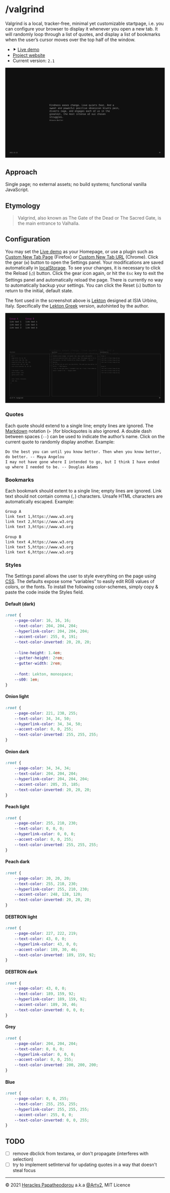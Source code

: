 # /valgrind

Valgrind is a local, tracker-free, minimal yet customizable startpage, i.e. you can configure your browser to display it whenever you open a new tab. It will randomly loop through a list of quotes, and display a list of bookmarks when the user’s cursor moves over the top half of the window.

- ⯈ [Live demo](https://rawcdn.githack.com/Arty2/valgrind/master/valgrind.html)
- [Project website](https://heracl.es/valgrind)
- Current version: `2.1`

![Screenshot of Valgrind’s start view](./screenshots/valgrind-screenshot_01.png)

## Approach

Single page; no external assets; no build systems; functional vanilla JavaScript.

## Etymology

> Valgrind, also known as The Gate of the Dead or The Sacred Gate, is the main entrance to Valhalla.


## Configuration

You may set the [Live demo](https://rawcdn.githack.com/Arty2/valgrind/master/valgrind.html) as your Homepage, or use a plugin such as [Custom New Tab Page](https://addons.mozilla.org/en-US/firefox/addon/custom-new-tab-page/) (Firefox) or [Custom New Tab URL](https://chrome.google.com/webstore/detail/custom-new-tab-url/mmjbdbjnoablegbkcklggeknkfcjkjia/) (Chrome). Click the gear (`⚙`) button<!-- , or double click anywhere --> to open the Settings panel. Your modifications are saved automatically in [localStorage](https://developer.mozilla.org/en-US/docs/Web/API/Window/localStorage). To see your changes, it is necessary to click the Reload (`⭯`) button. Click the gear icon again, or hit the `Esc` key to exit the Settings panel and automatically reload the page. There is currently no way to automatically backup your settings. You can click the Reset (`⭞`) button to return to the initial, default state.

The font used in the screenshot above is [Lekton](https://fonts.google.com/specimen/Lekton) designed at ISIA Urbino, Italy. Specifically the [Lekton Greek](https://www.roleplay.gr/blog/greekifying-lekton-font) version, autohinted by the author.

![Screenshot of Valgrind’s Settings panel](./screenshots/valgrind-screenshot_02.png)

### Quotes

Each quote should extend to a single line; empty lines are ignored. The [Markdown](https://heracl.es/markdown) notation (`> `)for blockquotes is also ignored. A double dash between spaces (` -- `) can be used to indicate the author’s name. Click on the current quote to randomly display another. Example:

```
Do the best you can until you know better. Then when you know better, do better. -- Maya Angelou
I may not have gone where I intended to go, but I think I have ended up where I needed to be. -- Douglas Adams
```

### Bookmarks

Each bookmark should extent to a single line; empty lines are ignored. Link text should not contain comma (`,`) characters. Unsafe HTML characters are automatically escaped. Example:

```
Group A
link text 1,https://www.w3.org
link text 2,https://www.w3.org
link text 3,https://www.w3.org

Group B
link text 4,https://www.w3.org
link text 5,https://www.w3.org
link text 6,https://www.w3.org
```

### Styles

The Settings panel allows the user to style everything on the page using [CSS](https://developer.mozilla.org/en-US/docs/Learn/CSS/First_steps/What_is_CSS). The defaults expose some “variables” to easily edit RGB values of colors, or the fonts. To install the following color-schemes, simply copy & paste the code inside the Styles field.

#### Default (dark)

```css
:root {
	--page-color: 16, 16, 16;
	--text-color: 204, 204, 204;
	--hyperlink-color: 204, 204, 204;
	--accent-color: 255, 0, 191;
	--text-color-inverted: 20, 20, 20;

	--line-height: 1.4em;
	--gutter-height: 2rem;
	--gutter-width: 2rem;

	--font: Lekton, monospace;
	--s00: 1em;
}
```

#### Onion light

```css
:root {
	--page-color: 221, 238, 255;
	--text-color: 34, 34, 50;
	--hyperlink-color: 34, 34, 50;
	--accent-color: 0, 0, 255;
	--text-color-inverted: 255, 255, 255;
}
```

#### Onion dark

```css
:root {
	--page-color: 34, 34, 34;
	--text-color: 204, 204, 204;
	--hyperlink-color: 204, 204, 204;
	--accent-color: 205, 35, 185;
	--text-color-inverted: 20, 20, 20;
}
```

#### Peach light

```css
:root {
	--page-color: 255, 210, 230;
	--text-color: 0, 0, 0;
	--hyperlink-color: 0, 0, 0;
	--accent-color: 0, 0, 255;
	--text-color-inverted: 255, 255, 255;
}
```

#### Peach dark

```css
:root {
	--page-color: 20, 20, 20;
	--text-color: 255, 210, 230;
	--hyperlink-color: 255, 210, 230;
	--accent-color: 248, 128, 120;
	--text-color-inverted: 20, 20, 20;
}
```

#### DEBTRON light

```css
:root {
	--page-color: 227, 222, 219;
	--text-color: 43, 0, 0;
	--hyperlink-color: 43, 0, 0;
	--accent-color: 189, 30, 46;
	--text-color-inverted: 189, 159, 92;
}
```

#### DEBTRON dark

```css
:root {
	--page-color: 43, 0, 0;
	--text-color: 189, 159, 92;
	--hyperlink-color: 189, 159, 92;
	--accent-color: 189, 30, 46;
	--text-color-inverted: 0, 0, 0;
}
```

#### Grey

```css
:root {
	--page-color: 204, 204, 204;
	--text-color: 0, 0, 0;
	--hyperlink-color: 0, 0, 0;
	--accent-color: 0, 0, 255;
	--text-color-inverted: 200, 200, 200;
}
```

#### Blue

```css
:root {
	--page-color: 0, 0, 255;
	--text-color: 255, 255, 255;
	--hyperlink-color: 255, 255, 255;
	--accent-color: 255, 0, 0;
	--text-color-inverted: 0, 0, 255;
}
```

## TODO

- [ ] remove dbclick from textarea, or don't propagate (interferes with selection)
- [ ] try to implement setInterval for updating quotes in a way that doesn't steal focus

* * *

© 2021 [Heracles Papatheodorou](https://heracl.es) a.k.a [@Arty2](https://www.twitter.com/Arty2), MIT Licence